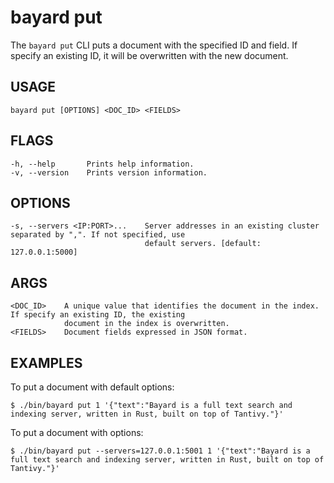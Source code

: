 # bayard put

The `bayard put` CLI puts a document with the specified ID and field. If specify an existing ID, it will be overwritten
with the new document.

## USAGE

    bayard put [OPTIONS] <DOC_ID> <FIELDS>

## FLAGS

    -h, --help       Prints help information.
    -v, --version    Prints version information.

## OPTIONS

    -s, --servers <IP:PORT>...    Server addresses in an existing cluster separated by ",". If not specified, use
                                  default servers. [default: 127.0.0.1:5000]

## ARGS

    <DOC_ID>    A unique value that identifies the document in the index. If specify an existing ID, the existing
                document in the index is overwritten.
    <FIELDS>    Document fields expressed in JSON format.

## EXAMPLES

To put a document with default options:

```text
$ ./bin/bayard put 1 '{"text":"Bayard is a full text search and indexing server, written in Rust, built on top of Tantivy."}'
```

To put a document with options:

```text
$ ./bin/bayard put --servers=127.0.0.1:5001 1 '{"text":"Bayard is a full text search and indexing server, written in Rust, built on top of Tantivy."}'
```
